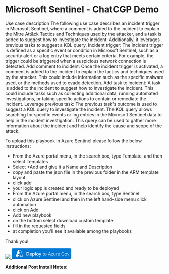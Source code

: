 # Microsoft Sentinel - ChatCGP Demo


Use case description
The following use case describes an incident trigger in Microsoft Sentinel, where a comment is added to the incident to explain the Mitre Att&ck Tactics and Techniques used by the attacker, and a task is added to suggest how to investigate the incident. Additionally, it leverages previous tasks to suggest a KQL query.
Incident trigger: The incident trigger is defined as a specific event or condition in Microsoft Sentinel, such as a security alert or a log entry that meets certain criteria. For example, the trigger could be triggered when a suspicious network connection is detected.
Add comment to incident: Once the incident trigger is activated, a comment is added to the incident to explain the tactics and techniques used by the attacker. This could include information such as the specific malware used, or the methods used to evade detection.
Add task to incident: A task is added to the incident to suggest how to investigate the incident. This could include tasks such as collecting additional data, running automated investigations, or taking specific actions to contain or remediate the incident.
Leverage previous task: The previous task's outcome is used to suggest a KQL query to investigate the incident. The KQL query allows searching for specific events or log entries in the Microsoft Sentinel data to help in the incident investigation. This query can be used to gather more information about the incident and help identify the cause and scope of the attack.

To upload this playbook in Azure Sentinel please follow the below instructions:
- From the Azure portal menu, in the search box, type Template, and then select Templates
- Select +Add and give it a Name and Description
- copy and paste the json file in the previous folder in the ARM template layout.
- click add
- your logic app is created and ready to be deployed
- From the Azure portal menu, in the search box, type Sentinel 
- click on Azure Sentinel and then in the left hand-side menu click automation 
- click on Add
- Add new playbook
- on the bottom select download custom template
- fill in the requested fields
- at completion you'll see it available among the playbooks

Thank you!

<a href="https://portal.azure.com/#create/Microsoft.Template/uri/https%3A%2F%2Fraw.githubusercontent.com%2Fformat81%2FMicrosoftSentinel-ChatGPT-playbook%2Fmain%2Fazuredeploy.json" target="_blank">
    <img src="https://aka.ms/deploytoazurebutton"/>
</a>
<a href="https://portal.azure.com/#create/Microsoft.Template/uri/https%3A%2F%2Fraw.githubusercontent.com%2Fformat81%2FMicrosoftSentinel-ChatGPT-playbook%2Fmain%2Fazuredeploy.json" target="_blank">
<img src="https://raw.githubusercontent.com/Azure/azure-quickstart-templates/master/1-CONTRIBUTION-GUIDE/images/deploytoazuregov.png"/>
</a>

**Additional Post Install Notes:**

